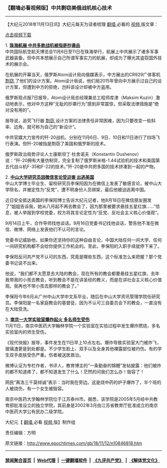 ### 【翻墙必看视频版】中共剽窃美俄战机核心技术
------------------------

<p>
 【大纪元2018年11月13日讯】大纪元每天为读者梳理
 <a href="http://www.epochtimes.com/gb/tag/%E7%BF%BB%E5%A2%99.html">
  翻墙
 </a>
 必看的
 <a href="http://www.epochtimes.com/gb/tag/%E8%A7%86%E9%A2%91.html">
  视频
 </a>
 版文章：
</p>
<div class="video_fit_container">
</div>
<p>
 <a href="https://vs.ntd.tv/2018/1113/b6d9dfbb-8630-4301-7eb1-c50383d5b234/video_480p.mp4">
  点击视频下载
 </a>
</p>
<p>
 1.
 <b>
  <a href="http://www.epochtimes.com/gb/18/11/11/n10845167.htm" rel="noopener noreferrer" target="_blank">
   珠海航展 中共多款战机被指是抄袭品
  </a>
 </b>
 <br/>
 中共国际航空航天博览会11月6日至11日在珠海举行，航展上中共展示了诸多军事武器装备。但中共本想展示自己所谓军事实力的航展，却成为了曝光其盗窃国外技术的展示会。
</p>
<p>
 在航展的开幕当天，俄罗斯Atom设计局向俄媒表示，中方展出的CR929广体客机
 <a href="http://www.epochtimes.com/gb/tag/%E5%89%BD%E7%AA%83.html">
  剽窃
 </a>
 了他们的设计方案。Atom设计局说，他们局2015年曾向中方展示过自己的设计方案，但遭到中方的拒绝，岂料该设计却被中方盗用。
</p>
<p>
 俄罗斯观点报7日报导，Atom设计局总经理兼总工程师库津（Maksim Kuzin）激动地表示，他对中方这种“无耻的抄袭行为”感到非常震惊，但采取法律措施是“绝对没有用的”。
</p>
<p>
 报导说，追究飞行器
 <a href="http://www.epochtimes.com/gb/tag/%E5%89%BD%E7%AA%83.html">
  剽窃
 </a>
 设计方案的法律责任非常困难，因为只要改变一些斜率、边角，就可称为自己的“新设计”。
</p>
<p>
 中共官媒大力宣传的歼-20战机，分别在11月6日、9日、10日和11日进行了四场飞行表演。但歼-20被指是剽窃了美国和俄罗斯的技术。
</p>
<p>
 俄罗斯政治局势评论人士康斯坦丁·杜舍诺夫（Konstantin Dushenov）说：“歼-20拥有大量仿制货，完全复制了俄罗斯米格-1.44试验机的技术和美国第五代战斗机F-35和F-22的技术。”歼-20是中共把多国的技术拼凑到一起的产物。
</p>
<p>
 2.
 <b>
  <a href="http://www.epochtimes.com/gb/18/11/11/n10845363.htm" rel="noopener noreferrer" target="_blank">
   中山大学研究员因微信言论受迫害 出逃美国
  </a>
 </b>
 <br/>
 中山大学博士毕业生、留校研究员李保阳因为在微信上发表了敏感言论，被中山大学除名，并被定性为“反党”，遭不明身份人员绑架，最后他被迫逃离中国。
</p>
<p>
 近日安全抵达美国的李保阳博士告诉大纪元记者，他8月18日在微信朋友圈发了“姐姐告诉我，她从八月起不再去教会了，因为那里被要求悬挂五星红旗……”信息，被人举报到学校党委，校方将其言论定性为“反党、反社会主义核心价值观”。
</p>
<p>
 9月14日上午，合作导师找他谈话。9月16日党委书记找他谈话，警告他不准在微信、微博、网络上发表他们不认可的言论。
</p>
<p>
 党委书记威胁他，如果你还坚持你的这种自由言论，中国大陆任何一间大学、任何一间研究机构都不会给你提供工作机会的。至此，李保阳的入职手续就停下来了。
</p>
<p>
 李保阳反问共产党不认可的东西，究竟是哪些东西，这个标准怎么来把握？那个党委书记说不出来。
</p>
<p>
 他说，“我们都不太愿意去大陆的教会，现在所有的教会都要悬挂五星红旗，去年我带我的小孩去教会，听到教会不是在讲圣经的教义，而是在讲社会主义核心价值观。我再也不带小孩去那样的教会了。”
</p>
<p>
 李保阳今年6月从广州中山大学中文系毕业，随后在中山大学资讯管理学院任研究员。李保阳是一名家庭教会的基督徒，因为不认可三自委员会下的教会，一直没有在大陆受洗。
</p>
<p>
 3.
 <b>
  <a href="http://www.epochtimes.com/gb/18/11/11/n10844666.htm" rel="noopener noreferrer" target="_blank">
   南京一大学实验室爆炸起火 多名师生受伤
  </a>
 </b>
 <br/>
 11月11日，南京中医药大学翰林学院一个实验室在实验过程中发生爆炸燃烧，多名实验室内的师生受伤。
</p>
<p>
 《现代快报》报导，事件发生在11日早上10点左右。爆炸导致实验室大门被炸飞，玻璃渣更是到处都是。不少学生脸上、双手以及全身其他裸露部位被灼伤。有的学生双手皮肤受伤严重。伤者被送医救治。
</p>
<p>
 微博认证为专栏作者，书评人，教育博主的“一条勤奋的锦鲤”发帖披露：他们被炸的都不知道疼了，都不知道发生了什么！茫然的问我们怎么办！毁容了！
</p>
<p>
 网民“离洛三千莫倾诚”表示：当时我在旁边。这是烧中药的炉子爆炸了，半个班的人被烧伤，有一个女生被毁容。
</p>
<p>
 南京中医药大学翰林学院位于江苏泰州市。据悉，该学院是2005年5月经中共教育部批准设立的独立学院，其前身是2002年3月由江苏省教育厅批准成立的南京中医药大学公有民办二级学院。
</p>
<p>
 大纪元【
 <a href="http://www.epochtimes.com/gb/tag/%E7%BF%BB%E5%A2%99.html">
  翻墙
 </a>
 必看
 <a href="http://www.epochtimes.com/gb/tag/%E8%A7%86%E9%A2%91.html">
  视频
 </a>
 版】制作组
</p>
<p>
 责任编辑：方明
</p>

原文链接：http://www.epochtimes.com/gb/18/11/12/n10846818.htm


------------------------
#### [禁闻聚合首页](https://github.com/gfw-breaker/banned-news/blob/master/README.md) &nbsp;|&nbsp; [Web代理](https://github.com/gfw-breaker/open-proxy/blob/master/README.md) &nbsp;|&nbsp; [一键翻墙软件](https://github.com/gfw-breaker/nogfw/blob/master/README.md) &nbsp;|&nbsp; [《九评共产党》](https://github.com/gfw-breaker/9ping.md/blob/master/README.md#九评之一评共产党是什么) &nbsp;|&nbsp; [《解体党文化》](https://github.com/gfw-breaker/jtdwh.md/blob/master/README.md#绪论)